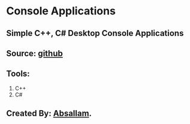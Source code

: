 # Console Applications

## Simple C++, C# Desktop Console Applications 
## Source: [github](https://github.com/absallam1999/console-applications)

## Tools:
1. C++
2. C#

## Created By: [Absallam](https://github.com/absallam1999).
